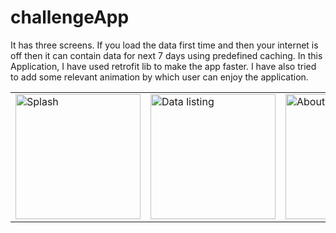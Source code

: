 # challengeApp
It has three screens. If you load the data first time and then your internet is off then it can contain data for next 7 days using predefined caching.    In this Application, I have used retrofit lib to make the app faster. I have also tried to add some relevant animation by which user can enjoy the application.
 
<table><tr><td width="25%">
<img src="https://i.imgur.com/Ue9BUpn.png" width="200" alt="Splash">
</td><td><img src="https://i.imgur.com/k9mwyR1h.png" width="200" alt="Data listing"></td><td width="25%">
<img src="https://imgur.com/Rlnq51d.png" width="200" alt="About">
</td></tr></table>


